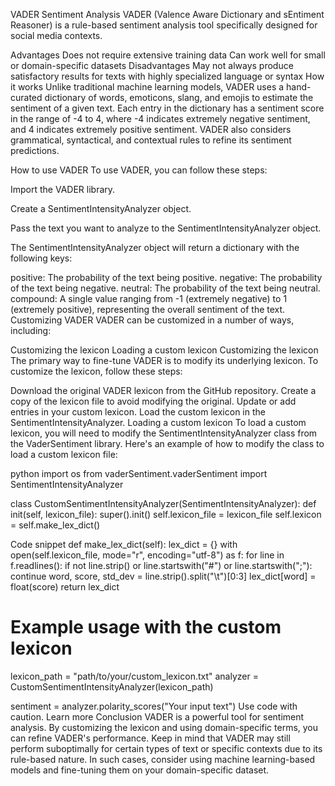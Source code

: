 VADER Sentiment Analysis
VADER (Valence Aware Dictionary and sEntiment Reasoner) is a rule-based sentiment analysis tool specifically designed for social media contexts.

Advantages
Does not require extensive training data
Can work well for small or domain-specific datasets
Disadvantages
May not always produce satisfactory results for texts with highly specialized language or syntax
How it works
Unlike traditional machine learning models, VADER uses a hand-curated dictionary of words, emoticons, slang, and emojis to estimate the sentiment of a given text. Each entry in the dictionary has a sentiment score in the range of -4 to 4, where -4 indicates extremely negative sentiment, and 4 indicates extremely positive sentiment. VADER also considers grammatical, syntactical, and contextual rules to refine its sentiment predictions.

How to use VADER
To use VADER, you can follow these steps:

Import the VADER library.

Create a SentimentIntensityAnalyzer object.

Pass the text you want to analyze to the SentimentIntensityAnalyzer object.

The SentimentIntensityAnalyzer object will return a dictionary with the following keys:

positive: The probability of the text being positive.
negative: The probability of the text being negative.
neutral: The probability of the text being neutral.
compound: A single value ranging from -1 (extremely negative) to 1 (extremely positive), representing the overall sentiment of the text.
Customizing VADER
VADER can be customized in a number of ways, including:

Customizing the lexicon
Loading a custom lexicon
Customizing the lexicon
The primary way to fine-tune VADER is to modify its underlying lexicon. To customize the lexicon, follow these steps:

Download the original VADER lexicon from the GitHub repository.
Create a copy of the lexicon file to avoid modifying the original.
Update or add entries in your custom lexicon.
Load the custom lexicon in the SentimentIntensityAnalyzer.
Loading a custom lexicon
To load a custom lexicon, you will need to modify the SentimentIntensityAnalyzer class from the VaderSentiment library. Here's an example of how to modify the class to load a custom lexicon file:

python
import os
from vaderSentiment.vaderSentiment import SentimentIntensityAnalyzer

class CustomSentimentIntensityAnalyzer(SentimentIntensityAnalyzer):
def init(self, lexicon_file):
super().init()
self.lexicon_file = lexicon_file
self.lexicon = self.make_lex_dict()

Code snippet
def make_lex_dict(self):
    lex_dict = {}
    with open(self.lexicon_file, mode="r", encoding="utf-8") as f:
        for line in f.readlines():
            if not line.strip() or line.startswith("#") or line.startswith(";"):
                continue
            word, score, std_dev = line.strip().split("\t")[0:3]
            lex_dict[word] = float(score)
    return lex_dict

# Example usage with the custom lexicon
lexicon_path = "path/to/your/custom_lexicon.txt"
analyzer = CustomSentimentIntensityAnalyzer(lexicon_path)

sentiment = analyzer.polarity_scores("Your input text")
Use code with caution. Learn more
Conclusion
VADER is a powerful tool for sentiment analysis. By customizing the lexicon and using domain-specific terms, you can refine VADER's performance. Keep in mind that VADER may still perform suboptimally for certain types of text or specific contexts due to its rule-based nature. In such cases, consider using machine learning-based models and fine-tuning them on your domain-specific dataset.

